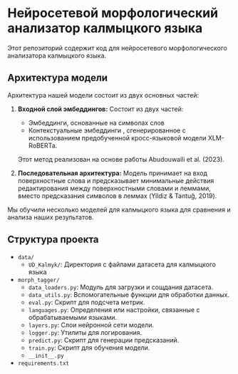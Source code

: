 # Нейросетевой морфологический анализатор калмыцкого языка

Этот репозиторий содержит код для нейросетевого морфологического анализатора калмыцкого языка.

## Архитектура модели

Архитектура нашей модели состоит из двух основных частей:

1.  **Входной слой эмбеддингов:** Состоит из двух частей:
    *   Эмбеддинги, основанные на символах слов
    *   Контекстуальные эмбеддинги , сгенерированное с использованием предобученной кросс-языковой модели XLM-RoBERTa.

    Этот метод реализован на основе работы Abudouwaili et al. (2023).

2.  **Последовательная архитектура:** Модель принимает на вход поверхностные слова и предсказывает минимальные действия редактирования между поверхностными словами и леммами, вместо предсказания символов в леммах (Yildiz & Tantuğ, 2019).

Мы обучили несколько моделей для калмыцкого языка для сравнения и анализа наших результатов.

## Структура проекта

*   `data/`
    *   `UD_Kalmyk/`: Директория с файлами датасета для калмыцкого языка 
*   `morph_tagger/`
    *   `data_loaders.py`: Модуль для загрузки и сощдания датасета.
    *   `data_utils.py`: Вспомогательные функции для обработки данных.
    *   `eval.py`: Скрипт для подсчета метрик.
    *   `languages.py`: Определения или настройки, связанные с обрабатываемыми языками.
    *   `layers.py`: Слои нейронной сети модели.
    *   `logger.py`: Утилиты для логирования.
    *   `predict.py`: Скрипт для генерации предсказаний.
    *   `train.py`: Скрипт для обучения модели.
    *   `__init__.py`
*   `requirements.txt`
